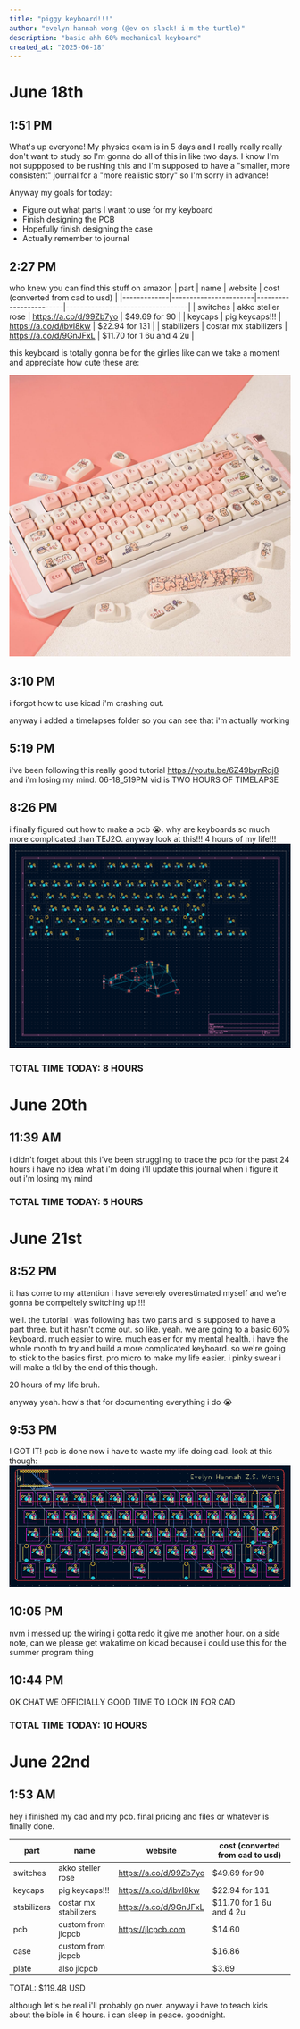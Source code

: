 ```yaml
---
title: "piggy keyboard!!!"
author: "evelyn hannah wong (@ev on slack! i'm the turtle)"
description: "basic ahh 60% mechanical keyboard"
created_at: "2025-06-18"
---
```


# June 18th 

## 1:51 PM
What's up everyone! My physics exam is in 5 days and I really really really don't want to study so I'm gonna do all of this in like two days. I know I'm not suppposed to be rushing this and I'm supposed to have a "smaller, more consistent" journal for a "more realistic story" so I'm sorry in advance!

Anyway my goals for today:
- Figure out what parts I want to use for my keyboard
- Finish designing the PCB
- Hopefully finish designing the case
- Actually remember to journal

## 2:27 PM
who knew you can find this stuff on amazon
| part        | name                  | website                | cost (converted from cad to usd) |
|-------------|-----------------------|------------------------|----------------------------------|
| switches    | akko steller rose     | https://a.co/d/99Zb7yo | $49.69 for 90                    |
| keycaps     | pig keycaps!!!        | https://a.co/d/ibvI8kw | $22.94 for 131                   |
| stabilizers | costar mx stabilizers | https://a.co/d/9GnJFxL | $11.70 for 1 6u and 4 2u         |

this keyboard is totally gonna be for the girlies like can we take a moment and appreciate how cute these are:

![keycaps](images/keycaps.jpg)


## 3:10 PM
i forgot how to use kicad i'm crashing out.

anyway i added a timelapses folder so you can see that i'm actually working 

## 5:19 PM
i've been following this really good tutorial https://youtu.be/6Z49bynRqj8 and i'm losing my mind. 06-18_519PM vid is TWO HOURS OF TIMELAPSE 

## 8:26 PM
i finally figured out how to make a pcb 😭. why are keyboards so much more complicated than TEJ2O. anyway look at this!!! 4 hours of my life!!!
![pcb](images/pcb1.png)

### TOTAL TIME TODAY: 8 HOURS

# June 20th

## 11:39 AM
i didn't forget about this i've been struggling to trace the pcb for the past 24 hours i have no idea what i'm doing i'll update this journal when i figure it out i'm losing my mind

### TOTAL TIME TODAY: 5 HOURS

# June 21st

## 8:52 PM
it has come to my attention i have severely overestimated myself and we're gonna be compeltely switching up!!!! 

well. the tutorial i was following has two parts and is supposed to have a part three. but it hasn't come out. so like. yeah. we are going to a basic 60% keyboard. much easier to wire. much easier for my mental health. i have the whole month to try and build a more complicated keyboard. so we're going to stick to the basics first. pro micro to make my life easier. i pinky swear i will make a tkl by the end of this though.

20 hours of my life bruh.

anyway yeah. how's that for documenting everything i do 😭

## 9:53 PM
I GOT IT! pcb is done now i have to waste my life doing cad. look at this though:
![pcb](images/pcb2.png)

## 10:05 PM
nvm i messed up the wiring i gotta redo it give me another hour. on a side note, can we please get wakatime on kicad because i could use this for the summer program thing 

## 10:44 PM 

OK CHAT WE OFFICIALLY GOOD TIME TO LOCK IN FOR CAD

### TOTAL TIME TODAY: 10 HOURS

# June 22nd

## 1:53 AM
hey i finished my cad and my pcb. final pricing and files or whatever is finally done. 

| part        | name                  | website                | cost (converted from cad to usd) |
|-------------|-----------------------|------------------------|----------------------------------|
| switches    | akko steller rose     | https://a.co/d/99Zb7yo | $49.69 for 90                    |
| keycaps     | pig keycaps!!!        | https://a.co/d/ibvI8kw | $22.94 for 131                   |
| stabilizers | costar mx stabilizers | https://a.co/d/9GnJFxL | $11.70 for 1 6u and 4 2u         |
| pcb         | custom from jlcpcb    | https://jlcpcb.com     | $14.60                           |
| case        | custom from jlcpcb    |                        | $16.86                           |
| plate       | also jlcpcb           |                        | $3.69                            |

TOTAL: $119.48 USD

although let's be real i'll probably go over. anyway i have to teach kids about the bible in 6 hours. i can sleep in peace. goodnight.